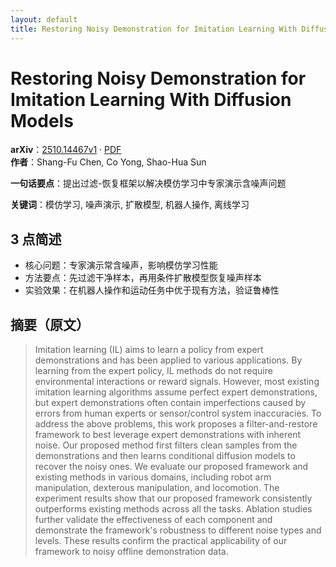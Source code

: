 ```yaml
---
layout: default
title: Restoring Noisy Demonstration for Imitation Learning With Diffusion Models
---
```


# Restoring Noisy Demonstration for Imitation Learning With Diffusion Models
**arXiv**：[2510.14467v1](https://arxiv.org/abs/2510.14467) · [PDF](https://arxiv.org/pdf/2510.14467.pdf)  
**作者**：Shang-Fu Chen, Co Yong, Shao-Hua Sun  

**一句话要点**：提出过滤-恢复框架以解决模仿学习中专家演示含噪声问题

**关键词**：模仿学习, 噪声演示, 扩散模型, 机器人操作, 离线学习

## 3 点简述
- 核心问题：专家演示常含噪声，影响模仿学习性能
- 方法要点：先过滤干净样本，再用条件扩散模型恢复噪声样本
- 实验效果：在机器人操作和运动任务中优于现有方法，验证鲁棒性

## 摘要（原文）

> Imitation learning (IL) aims to learn a policy from expert demonstrations and
> has been applied to various applications. By learning from the expert policy,
> IL methods do not require environmental interactions or reward signals.
> However, most existing imitation learning algorithms assume perfect expert
> demonstrations, but expert demonstrations often contain imperfections caused by
> errors from human experts or sensor/control system inaccuracies. To address the
> above problems, this work proposes a filter-and-restore framework to best
> leverage expert demonstrations with inherent noise. Our proposed method first
> filters clean samples from the demonstrations and then learns conditional
> diffusion models to recover the noisy ones. We evaluate our proposed framework
> and existing methods in various domains, including robot arm manipulation,
> dexterous manipulation, and locomotion. The experiment results show that our
> proposed framework consistently outperforms existing methods across all the
> tasks. Ablation studies further validate the effectiveness of each component
> and demonstrate the framework's robustness to different noise types and levels.
> These results confirm the practical applicability of our framework to noisy
> offline demonstration data.

